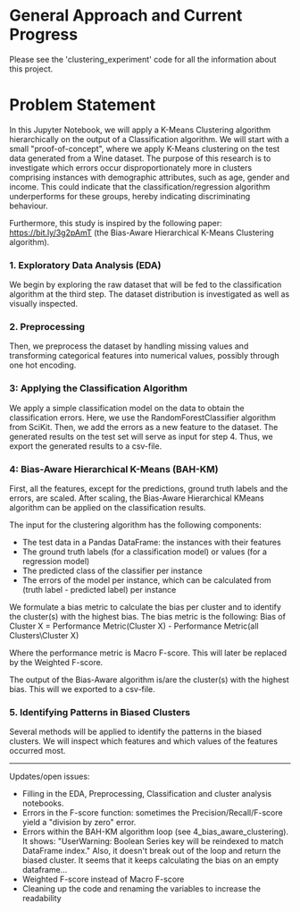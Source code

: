 # General Approach and Current Progress


Please see the 'clustering_experiment' code for all the information about this project. 
 
# Problem Statement
In this Jupyter Notebook, we will apply a K-Means Clustering algorithm hierarchically on the output of a Classification algorithm.
We will start with a small "proof-of-concept", where we apply K-Means clustering on the test data generated from a Wine dataset.
The purpose of this research is to investigate which errors occur disproportionately more in clusters comprising instances with demographic attributes, such as age, gender and income. This could indicate that the classification/regression algorithm underperforms for these groups, hereby indicating discriminating behaviour.

Furthermore, this study is inspired by the following paper: https://bit.ly/3g2pAmT (the Bias-Aware Hierarchical K-Means Clustering algorithm). 

### 1. Exploratory Data Analysis (EDA)
We begin by exploring the raw dataset that will be fed to the classification algorithm at the third step. The dataset distribution is investigated as well as visually inspected. 

### 2. Preprocessing 
Then, we preprocess the dataset by handling missing values and transforming categorical features into numerical values, possibly through one hot encoding.


### 3: Applying the Classification Algorithm  
We apply a simple classification model on the data to obtain the classification errors. Here, we use the RandomForestClassifier algorithm from SciKit. Then, we add the errors as a new feature to the dataset.
The generated results on the test set will serve as input for step 4. Thus, we export the generated results to a csv-file. 


### 4: Bias-Aware Hierarchical K-Means (BAH-KM)
First, all the features, except for the predictions, ground truth labels and the errors, are scaled. After scaling, the Bias-Aware Hierarchical KMeans algorithm can be applied on the classification results. 

The input for the clustering algorithm has the following components:
- The test data in a Pandas DataFrame: the instances with their features 
- The ground truth labels (for a classification model) or values (for a regression model)
- The predicted class of the classifier per instance
- The errors of the model per instance, which can be calculated from (truth label - predicted label) per instance

We formulate a bias metric to calculate the bias per cluster and to identify the cluster(s) with the highest bias. 
The bias metric is the following:
Bias of Cluster X = Performance Metric(Cluster X) - Performance Metric(all Clusters\Cluster X)

Where the performance metric is Macro F-score. This will later be replaced by the Weighted F-score.

The output of the Bias-Aware algorithm is/are the cluster(s) with the highest bias. This will we exported to a csv-file. 


### 5. Identifying Patterns in Biased Clusters
Several methods will be applied to identify the patterns in the biased clusters. We will inspect which features and which values of the features occurred most. 

-----

Updates/open issues:
- Filling in the EDA, Preprocessing, Classification and cluster analysis notebooks.
- Errors in the F-score function: sometimes the Precision/Recall/F-score yield a "division by zero" error. 
- Errors within the BAH-KM algorithm loop (see 4_bias_aware_clustering). It shows: "UserWarning: Boolean Series key will be reindexed to match DataFrame index." Also, it doesn't break out of the loop and return the biased cluster. It seems that it keeps calculating the bias on an empty dataframe...
- Weighted F-score instead of Macro F-score
 - Cleaning up the code and renaming the variables to increase the readability 